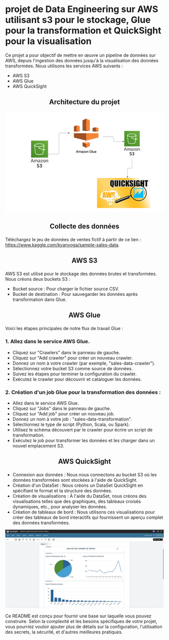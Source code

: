# projet de Data Engineering sur AWS utilisant s3 pour le stockage, Glue pour la transformation et QuickSight pour la visualisation

Ce projet a pour objectif de mettre en œuvre un pipeline de données sur AWS, depuis l'ingestion des données jusqu'à la visualisation des données transformées. Nous utilisons les services AWS suivants :
- AWS S3
- AWS Glue
- AWS QuickSight

## <p align="center"> Architecture du projet</p>

![alt text](https://github.com/Nelly-98/AWS-ETL-s3-Glue-Quicksight/blob/main/etl_glue.png)


## <p align="center"> Collecte des données</p>

Téléchargez le jeu de données de ventes fictif à partir de ce lien : https://www.kaggle.com/kyanyoga/sample-sales-data.

## <p align="center">AWS S3</p>
  
AWS S3 est utilisé pour le stockage des données brutes et transformées. Nous créons deux buckets S3 :
- Bucket source : Pour charger le fichier source CSV.
- Bucket de destination : Pour sauvegarder les données après transformation dans Glue.


## <p align="center">AWS Glue</p>
  
Voici les étapes principales de notre flux de travail Glue :
### 1. Allez dans le service AWS Glue.
- Cliquez sur "Crawlers" dans le panneau de gauche.
- Cliquez sur "Add crawler" pour créer un nouveau crawler.
- Donnez un nom à votre crawler (par exemple, "sales-data-crawler").
- Sélectionnez votre bucket S3 comme source de données.
- Suivez les étapes pour terminer la configuration du crawler.
- Exécutez le crawler pour découvrir et cataloguer les données.
### 2. Création d'un job Glue pour la transformation des données :
- Allez dans le service AWS Glue.
- Cliquez sur "Jobs" dans le panneau de gauche.
- Cliquez sur "Add job" pour créer un nouveau job.
- Donnez un nom à votre job : "sales-data-transformation".
- Sélectionnez le type de script (Python, Scala, ou Spark).
- Utilisez le schéma découvert par le crawler pour écrire un script de transformation.
- Exécutez le job pour transformer les données et les charger dans un nouvel emplacement S3.


## <p align="center">AWS QuickSight</p>

- Connexion aux données : Nous nous connectons au bucket S3 où les données transformées sont stockées à l'aide de QuickSight.
- Création d'un DataSet : Nous créons un DataSet QuickSight en spécifiant le format et la structure des données.
- Création de visualisations : À l'aide du DataSet, nous créons des visualisations telles que des graphiques, des tableaux croisés dynamiques, etc., pour analyser les données.
- Création de tableaux de bord : Nous utilisons ces visualisations pour créer des tableaux de bord interactifs qui fournissent un aperçu complet des données transformées.

![alt text](https://github.com/Nelly-98/AWS-ETL-s3-Glue-Quicksight/blob/main/visualisation.png)

Ce README est conçu pour fournir une base sur laquelle vous pouvez construire. Selon la complexité et les besoins spécifiques de votre projet, vous pourriez vouloir ajouter plus de détails sur la configuration, l'utilisation des secrets, la sécurité, et d'autres meilleures pratiques.



